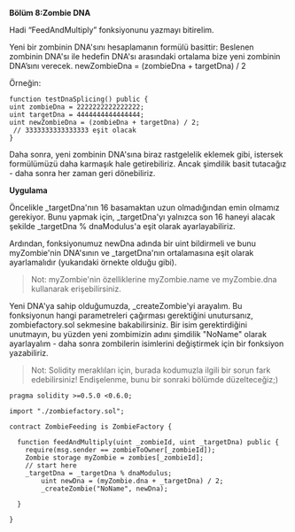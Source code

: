  
**Bölüm 8:Zombie DNA**

Hadi “FeedAndMultiply” fonksiyonunu yazmayı bitirelim.

Yeni bir zombinin DNA'sını hesaplamanın formülü basittir: Beslenen zombinin DNA'sı ile hedefin DNA'sı arasındaki ortalama bize yeni zombinin DNA’sını verecek.
newZombieDna = (zombieDna + targetDna) / 2 

Örneğin:

    function testDnaSplicing() public {
    uint zombieDna = 2222222222222222;
    uint targetDna = 4444444444444444;
    uint newZombieDna = (zombieDna + targetDna) / 2;
     // 3333333333333333 eşit olacak
    }        

Daha sonra, yeni zombinin DNA'sına biraz rastgelelik eklemek gibi, istersek formülümüzü daha karmaşık hale getirebiliriz. Ancak şimdilik basit tutacağız - daha sonra her zaman geri dönebiliriz.


**Uygulama**

Öncelikle _targetDna'nın 16 basamaktan uzun olmadığından emin olmamız gerekiyor. Bunu yapmak için, _targetDna'yı yalnızca son 16 haneyi alacak şekilde _targetDna % dnaModulus'a eşit olarak ayarlayabiliriz.

Ardından, fonksiyonumuz newDna adında bir uint bildirmeli ve bunu myZombie'nin DNA'sının ve _targetDna'nın ortalamasına eşit olarak ayarlamalıdır (yukarıdaki örnekte olduğu gibi).

>Not: myZombie'nin özelliklerine myZombie.name ve myZombie.dna kullanarak erişebilirsiniz.

Yeni DNA'ya sahip olduğumuzda, _createZombie'yi arayalım. Bu fonksiyonun hangi parametreleri çağırması gerektiğini unutursanız, zombiefactory.sol sekmesine bakabilirsiniz. Bir isim gerektirdiğini unutmayın, bu yüzden yeni zombimizin adını şimdilik "NoName" olarak ayarlayalım - daha sonra zombilerin isimlerini değiştirmek için bir fonksiyon yazabiliriz.


>Not: Solidity meraklıları için, burada kodumuzla ilgili bir sorun fark edebilirsiniz! Endişelenme, bunu bir sonraki bölümde düzelteceğiz;)


```
pragma solidity >=0.5.0 <0.6.0;

import "./zombiefactory.sol";

contract ZombieFeeding is ZombieFactory {

  function feedAndMultiply(uint _zombieId, uint _targetDna) public {
    require(msg.sender == zombieToOwner[_zombieId]);
    Zombie storage myZombie = zombies[_zombieId];
    // start here
    _targetDna = _targetDna % dnaModulus;
        uint newDna = (myZombie.dna + _targetDna) / 2;
        _createZombie("NoName", newDna);

  }

}

```
